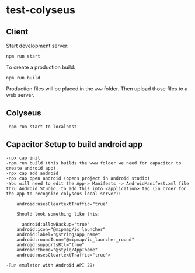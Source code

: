 # test-colyseus

## Client

Start development server:

```
npm run start
```

To create a production build:

```
npm run build
```

Production files will be placed in the `www` folder. Then upload those files to a web server.

## Colyseus

    -npm run start to localhost

## Capacitor Setup to build android app

    -npx cap init
    -npm run build (this builds the www folder we need for capacitor to create android app)
    -npx cap add android
    -npx cap open android (opens project in android studio)
    -You will need to edit the App-> Manifests -> AndroidManifest.xml file thru Android Studio, to add this into <application> tag (in order for the app to recognize colyseus local server):

        android:usesCleartextTraffic="true"
        
        Should look something like this:
        
          android:allowBackup="true"
        android:icon="@mipmap/ic_launcher"
        android:label="@string/app_name"
        android:roundIcon="@mipmap/ic_launcher_round"
        android:supportsRtl="true"
        android:theme="@style/AppTheme"
        android:usesCleartextTraffic="true">
        
    -Run emulator with Android API 29+
